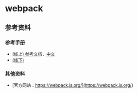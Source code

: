 # webpack

## 参考资料

### 参考手册

- [(线上) 参考文档](https://webpack.js.org/concepts/)，[中文](https://doc.webpack-china.org/concepts/)
- [(线下)]()

### 其他资料

- [官方网站：https://webpack.js.org/](https://webpack.js.org/)